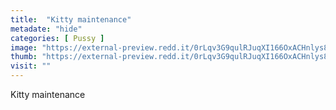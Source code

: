 ```yaml
---
title:  "Kitty maintenance"
metadate: "hide"
categories: [ Pussy ]
image: "https://external-preview.redd.it/0rLqv3G9qulRJuqXI166OxACHnlys8mOUzc4UZC26bM.jpg?auto=webp&s=5106ce5d2f96ce2efb6fb1415e337803d40f6ac0"
thumb: "https://external-preview.redd.it/0rLqv3G9qulRJuqXI166OxACHnlys8mOUzc4UZC26bM.jpg?width=320&crop=smart&auto=webp&s=94131f96f6672f058cfba8789e3b1ae08d28beaf"
visit: ""
---
```

Kitty maintenance
